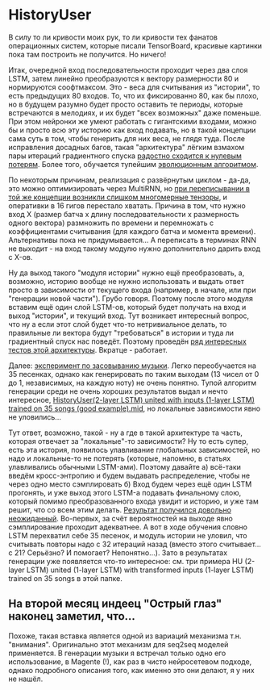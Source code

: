 # HistoryUser
В силу то ли кривости моих рук, то ли кривости тех фанатов операционных систем, которые писали TensorBoard, красивые картинки пока там построить не получится. Но ничего!

Итак, очередной вход последовательности проходит через два слоя LSTM, затем линейно преобразуются к вектору размерности 80 и нормируются соофтмаксом. Это - веса для считывания из "истории", то есть предыдущих 80 входов. То, что их фиксированно 80, как бы плохо, но в будущем разумно будет просто оставить те периоды, которые встречаются в мелодиях, и их будет "всех возможных" даже поменьше. При этом нейронки же умеют работать с гигантскими входами, можно бы и просто всю эту историю как вход подавать, но в такой концепции сама суть в том, чтобы генерить для них веса, не глядя туда. После исправления досадных багов, такая "архитектура" лёгким взмахом пары итераций градиентного спуска [радостно сходится к нулевым потерям](https://github.com/FortsAndMills/MusicGeneration/blob/master/HistoryUser%20basic%20tests/Lstm%20HistoryUser%20Test.ipynb). Более того, обучается тупейшим [эволюционным алгоритмом](https://github.com/FortsAndMills/MusicGeneration/blob/master/HistoryUser%20basic%20tests/Lstm%20Evolving%20HistoryUser%20Test.ipynb).

По некоторым причинам, реализация с развёрнутым циклом - да-да, это можно оптимизировать через MultiRNN, но [при переписывании в той же концепции возникли слишком многомерные тензоры](https://github.com/FortsAndMills/MusicGeneration/blob/master/HistoryUser%20basic%20tests/Lstm%20Optimized%20HistoryUser%20Test.ipynb), и оперативки в 16 гигов перестало хватать. Причина в том, что нужно вход X (размер батча x длину последовательности x размерность одного вектора) размножить по времени и перемножать с коэффициентами считывания (для каждого батча и момента времени). Альтернативы пока не придумывается... А переписать в терминах RNN не выходит - на вход такому модулю нужно дополнительно дарить вход с X-ов.

Ну да выход такого "модуля истории" нужно ещё преобразовать, а, возможно, историю вообще не нужно использовать и выдать ответ просто в зависимости от текущего входа (например, в начале, или при "генерации новой части"). Грубо говоря. Поэтому после этого модуля вставим ещё один слой LSTM-ов, который будет получать на вход и выход "истории", и текущий вход. Тут возникает интересный вопрос, что ну а если этот слой будет что-то нетривиальное делать, то правильные ли вектора будут "требоваться" в истории и туда ли градиентный спуск нас поведёт. Поэтому проведён [ряд интересных тестов этой архитектуры](https://github.com/FortsAndMills/MusicGeneration/blob/master/HistoryUser%20basic%20tests/Lstm%20HistoryUser%20Arch.ipynb). Вкратце - работает.

Далее: [эксперимент по засовыванию музыки](https://github.com/FortsAndMills/MusicGeneration/blob/master/HistoryUser%20basic%20tests/Lstm%20HistoryUser%20MusicGenerator.ipynb). Легко переобучается на 35 песенках, однако как генерировать по таким выходам (13 чисел от 0 до 1, независимых, на каждую ноту) не очень понятно. Тупой алгоритм генерации среди не очень хороших результатов выдал и нечто интересное, [HistoryUser(2-layer LSTM) united with inputs (1-layer LSTM) trained on 35 songs (good example).mid](https://github.com/FortsAndMills/MusicGeneration/blob/master/HistoryUser%20basic%20tests/HistoryUser(2-layer%20LSTM)%20united%20with%20inputs%20(1-layer%20LSTM)%20trained%20on%2035%20songs%20(good%20example).mid.mid), но локальные зависимости явно не уловились...

Тут ответ, возможно, такой  - ну а где в такой архитектуре та часть, которая отвечает за "локальные"-то зависимости? Ну то есть супер, есть эта история, появилось улавливание глобальных зависимостей, но надо и локальные-то не потерять (которые, напомню, в статьях улавливались обычными LSTM-ами). Поэтому давайте а) всё-таки введём кросс-энтропию и будем выдавать распределение, чтобы не через одно место сэмплировать б) Вход будем через ещё один LSTM прогонять, и уже выход этого LSTM-а подавать финальному слою, который помимо преобразованного входа увидит и историю, и уже там решит, что со всем этим делать. [Результат получился довольно неожиданный](https://github.com/FortsAndMills/MusicGeneration/blob/master/HistoryUser%20basic%20tests/Lstm%20HistoryUser%20MelodyGenerator.ipynb). Во-первых, за счёт вероятностей на выходе явно сэмплирование проходит адекватнее. А вот в ходе обучения словно LSTM перехватил себе 35 песенок, и модуль истории не уловил, что считывать повторы надо с 32 итераций назад (вместо этого считывает... с 21? Серьёзно? И помогает? Непонятно...). Зато в результатах генерации уже появляется что-то интересное: см. три примера HU (2-layer LSTM) united (1-layer LSTM) with transformed inputs (1-layer LSTM) trained on 35 songs в этой папке.

## На второй месяц индеец "Острый глаз" наконец заметил, что...

Похоже, такая вставка является одной из вариаций механизма т.н. "внимания". Оригинально этот механизм для seq2seq моделей применяется. В генерации музыки я встречал только одно его использование, в Magente (!), как раз в чисто нейросетевом подходе, однако подробного описания того, как именно это они делают, я у них не нашёл.
